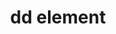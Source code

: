 ---
{
  "title": "dd element",
  "description": "Description list - description element. See [the `dl` element](/tech/html/dl_element) for more information.",
  "category": "html",
  "keywords": [
    "dd element"
  ],
  "last_test_date": "2018-07-21",
  "test_results_url": "https://a11ysupport.io/tech/html/dd_element",
  "test_url": "https://a11ysupport.io/tech/html/dd_element",
  "stats": {
    "jaws": {
      "chrome": {
        "85": "n"
      },
      "ie": {
        "11.134": "n"
      },
      "firefox": {
        "80": "n"
      }
    },
    "narrator": {
      "edge": {
        "85": "n"
      }
    },
    "nvda": {
      "chrome": {
        "85": "n"
      },
      "firefox": {
        "80": "n"
      }
    },
    "orca": {
      "firefox": {
        "80": "n"
      }
    },
    "talkback": {
      "and_chr": {
        "85": "u"
      }
    },
    "vo_ios": {
      "ios_saf": {
        "14": "a"
      }
    },
    "vo_macos": {
      "safari": {
        "14.0": "a"
      }
    }
  },
  "links": {
    "WHATWG HTML spec for the dd element": "https://html.spec.whatwg.org/#the-dd-element",
    "HTML AAM for the dd element": "https://w3c.github.io/html-aam/#el-dd"
  }
}
---